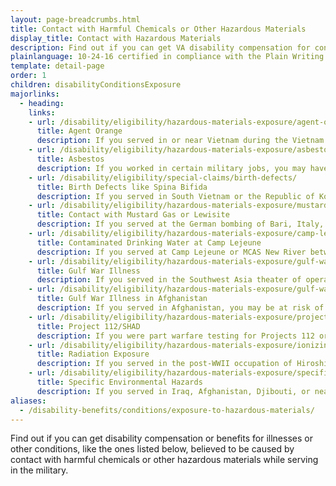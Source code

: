 ```yaml
---
layout: page-breadcrumbs.html
title: Contact with Harmful Chemicals or Other Hazardous Materials
display_title: Contact with Hazardous Materials
description: Find out if you can get VA disability compensation for conditions believed to be caused by contact with environmental hazards while serving in the military.
plainlanguage: 10-24-16 certified in compliance with the Plain Writing Act
template: detail-page
order: 1
children: disabilityConditionsExposure
majorlinks:
  - heading:
    links:
    - url: /disability/eligibility/hazardous-materials-exposure/agent-orange/
      title: Agent Orange
      description: If you served in or near Vietnam during the Vietnam Era—or in certain related jobs—you may have had contact with Agent Orange and other toxic chemicals used to clear plants and trees during the war.
    - url: /disability/eligibility/hazardous-materials-exposure/asbestos/
      title: Asbestos
      description: If you worked in certain military jobs, you may have had contact with asbestos (toxic fibers once used in many buildings and products).
    - url: /disability/eligibility/special-claims/birth-defects/
      title: Birth Defects like Spina Bifida
      description: If you served in South Vietnam or the Republic of Korea during certain time periods, you may have had contact with chemicals like Agent Orange believed to cause birth defects in the children of Veterans.
    - url: /disability/eligibility/hazardous-materials-exposure/mustard-gas-lewisite/
      title: Contact with Mustard Gas or Lewisite
      description: If you served at the German bombing of Bari, Italy, in World War II or worked in certain other jobs, you may have had contact with mustard gas.
    - url: /disability/eligibility/hazardous-materials-exposure/camp-lejeune-water-contamination/
      title: Contaminated Drinking Water at Camp Lejeune
      description: If you served at Camp Lejeune or MCAS New River between August 1953 and December 1987, you may be at risk for certain illnesses believed to be caused by contaminants found in the drinking water during that time.
    - url: /disability/eligibility/hazardous-materials-exposure/gulf-war-illness-southwest-asia/
      title: Gulf War Illness
      description: If you served in the Southwest Asia theater of operations, you may be at risk of certain illnesses or other conditions linked to this region.
    - url: /disability/eligibility/hazardous-materials-exposure/gulf-war-illness-afghanistan/
      title: Gulf War Illness in Afghanistan
      description: If you served in Afghanistan, you may be at risk of certain illnesses or other conditions linked to this region.
    - url: /disability/eligibility/hazardous-materials-exposure/project-112-shad/
      title: Project 112/SHAD
      description: If you were part warfare testing for Projects 112 or Shipboard Hazard and Defense (SHAD) from 1962 to 1974, you may be at risk of illnesses believed to be caused by chemical testing.
    - url: /disability/eligibility/hazardous-materials-exposure/ionizing-radiation/
      title: Radiation Exposure
      description: If you served in the post-WWII occupation of Hiroshima or Nagasaki, were imprisoned in Japan, worked with or near nuclear weapons testing, or served at a gaseous diffusion plant or in certain other jobs, you may be at risk for illnesses believed to be caused by radiation.
    - url: /disability/eligibility/hazardous-materials-exposure/specific-environmental-hazards/
      title: Specific Environmental Hazards
      description: If you served in Iraq, Afghanistan, Djibouti, or near Atsugi, Japan, you may have had contact with toxic chemicals in the air, water, or soil.
aliases:
  - /disability-benefits/conditions/exposure-to-hazardous-materials/
---
```


<div class="va-introtext">

Find out if you can get disability compensation or benefits for illnesses or other conditions, like the ones listed below, believed to be caused by contact with harmful chemicals or other hazardous materials while serving in the military.

</div>
